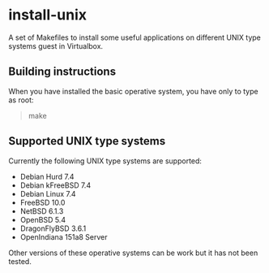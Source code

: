 install-unix
============

A set of Makefiles to install some useful applications on different UNIX type
systems guest in Virtualbox.

Building instructions
---------------------

When you have installed the basic operative system, you have only to type as
root:

> make

Supported UNIX type systems
---------------------------

Currently the following UNIX type systems are supported:

* Debian Hurd 7.4
* Debian kFreeBSD 7.4
* Debian Linux 7.4
* FreeBSD 10.0
* NetBSD 6.1.3
* OpenBSD 5.4
* DragonFlyBSD 3.6.1
* OpenIndiana 151a8 Server

Other versions of these operative systems can be work but it has not been
tested.
